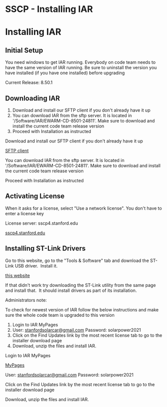 # SSCP - Installing IAR

# Installing IAR

## Initial Setup

[](#h.s2b9vn4nbb4t)

You need windows to get IAR running. Everybody on code team needs to have the same version of IAR running. Be sure to uninstall the version you have installed (if you have one installed) before upgrading

Current Release: 8.50.1

## Downloading IAR

[](#h.dmir2u8ixsno)

1. Download and install our SFTP client if you don't already have it up
2. You can download IAR from the sftp server. It is located in '/Software/IAR/EWARM-CD-8501-24811'. Make sure to download and install the current code team release version
3. Proceed with Installation as instructed

Download and install our SFTP client if you don't already have it up

[ SFTP client](/stanford.edu/testduplicationsscp/home/new-member-orientation/sftp-access)

You can download IAR from the sftp server. It is located in '/Software/IAR/EWARM-CD-8501-24811'. Make sure to download and install the current code team release version

Proceed with Installation as instructed

## Activating License

[](#h.w506wb2u0en)

When it asks for a license, select "Use a network license". You don't have to enter a license key

License server: sscp4.stanford.edu

[sscp4.stanford.edu](http://sscp4.stanford.edu/)

## Installing ST-Link Drivers

[](#h.4fmrullx3oml)

Go to this website, go to the "Tools & Software" tab and download the ST-Link USB driver.  Install it.

[this website](http://www.st.com/internet/evalboard/product/251168.jsp)

If that didn't work try downloading the ST-Link utility from the same page and install that.  It should install drivers as part of its installation.

Administrators note:

To check for newest version of IAR follow the below instructions and make sure the whole code team is upgraded to this version

1. Login to IAR MyPages
2. User: stanfordsolarcar@gmail.com Password: solarpower2021
3. Click on the Find Updates link by the most recent license tab to go to the installer download page
4. Download, unzip the files and install IAR.

Login to IAR MyPages

[MyPages](http://www.iar.com/mypages)

User: stanfordsolarcar@gmail.com Password: solarpower2021

Click on the Find Updates link by the most recent license tab to go to the installer download page

Download, unzip the files and install IAR.


